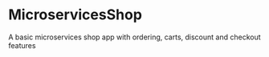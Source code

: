 # MicroservicesShop
A basic microservices shop app with ordering, carts, discount and checkout features
